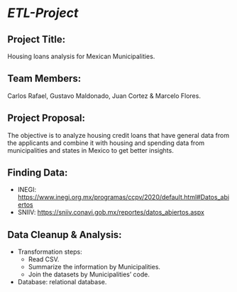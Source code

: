 # _ETL-Project_

## Project Title:

Housing loans analysis for Mexican Municipalities.

## Team Members: 

Carlos Rafael, Gustavo Maldonado, Juan Cortez & Marcelo Flores.

## Project Proposal: 

The objective is to analyze housing credit loans that have general data from the applicants and combine it with housing and spending data from municipalities and states in Mexico to get better insights. 

## Finding Data:
-	INEGI: https://www.inegi.org.mx/programas/ccpv/2020/default.html#Datos_abiertos 
-	SNIIV: https://sniiv.conavi.gob.mx/reportes/datos_abiertos.aspx 

## Data Cleanup & Analysis:
  -	Transformation steps: 
    -	Read CSV.
    -	Summarize the information by Municipalities.
    -	Join the datasets by Municipalities’ code.
  -	Database: relational database.
